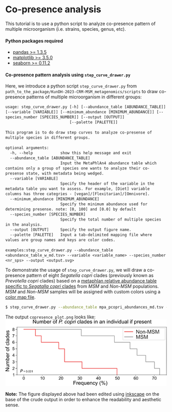 # Co-presence analysis
This tutorial is to use a python script to analyze co-presence pattern of multiple microorganism (i.e. strains, species, genus, etc).

#### Python packages required

* [pandas >= 1.3.5](https://pandas.pydata.org/)
* [matplotlib >= 3.5.0](https://matplotlib.org/)
* [seaborn >= 0.11.2](https://seaborn.pydata.org/)

#### Co-presence pattern analysis using `step_curve_drawer.py`

Here, we introduce a python script `step_curve_drawer.py` from `path_to_the_package/KunDH-2023-CRM-MSM_metagenomics/scripts` to draw co-presence patterns of multiple microorganism in different groups:

```{python}
usage: step_curve_drawer.py [-h] [--abundance_table [ABUNDANCE_TABLE]] [--variable [VARIABLE]] [--minimum_abundance [MINIMUM_ABUNDANCE]] [--species_number [SPECIES_NUMBER]] [--output [OUTPUT]]
                            [--palette [PALETTE]]

This program is to do draw step curves to analyze co-presense of multiple species in different groups.

optional arguments:
  -h, --help            show this help message and exit
  --abundance_table [ABUNDANCE_TABLE]
                        Input the MetaPhlAn4 abundance table which contains only a group of species one wants to analyze their co-presense state, with metadata being wedged.
  --variable [VARIABLE]
                        Specify the header of the variable in the metadata table you want to assess. For example, [Diet] variable columns has three categries - [vegan]/[Flexitarian]/[Omnivore].
  --minimum_abundance [MINIMUM_ABUNDANCE]
                        Specify the minimum abundance used for determining presense. note: [0, 100] and [0.0] by default
  --species_number [SPECIES_NUMBER]
                        Specify the total number of multiple species in the analysis.
  --output [OUTPUT]     Specify the output figure name.
  --palette [PALETTE]   Input a tab-delimited mapping file where values are group names and keys are color codes.

examples:step_curve_drawer.py --abundance_table <abundance_table_w_md.tsv> --variable <variable_name> --species_number <nr_sps> --output <output.svg>
```

To demonstrate the usage of `step_curve_drawer.py`, we will draw a co-presence pattern of eight *Segatella copri* clades (previously known as *Prevotella copri* clades) based on a [metaphlan relative abundance table specific to *Segatalla copri* clades](../example_data/mpa4_pcopri_abundances_md.tsv) from *MSM* and *Non-MSM* populations. *MSM* and *Non-MSM* samples will be assigned with custom colors using a [color map file](../example_data/copresence_color_map.tsv).

~~~bash
$ step_curve_drawer.py --abundance_table mpa_pcopri_abundances_md.tsv --variable sexual_orientation --species_number 8 --palette copresence_color_map.tsv --output copresence_plot.png
~~~

The output `copresence_plot.png` looks like:
![copresence_plot.png](../images/copresence_plot.png) 



**Note:** The figure displayed above had been edited using [inkscape](https://inkscape.org/) on the base of the crude output in order to enhance the readability and aesthetic sense.